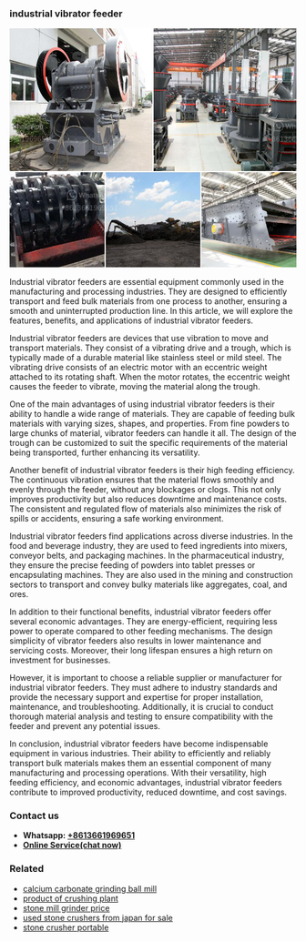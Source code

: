 <h3>industrial vibrator feeder</h3><img src='1704856662.jpg' alt=''><p>Industrial vibrator feeders are essential equipment commonly used in the manufacturing and processing industries. They are designed to efficiently transport and feed bulk materials from one process to another, ensuring a smooth and uninterrupted production line. In this article, we will explore the features, benefits, and applications of industrial vibrator feeders.</p><p>Industrial vibrator feeders are devices that use vibration to move and transport materials. They consist of a vibrating drive and a trough, which is typically made of a durable material like stainless steel or mild steel. The vibrating drive consists of an electric motor with an eccentric weight attached to its rotating shaft. When the motor rotates, the eccentric weight causes the feeder to vibrate, moving the material along the trough.</p><p>One of the main advantages of using industrial vibrator feeders is their ability to handle a wide range of materials. They are capable of feeding bulk materials with varying sizes, shapes, and properties. From fine powders to large chunks of material, vibrator feeders can handle it all. The design of the trough can be customized to suit the specific requirements of the material being transported, further enhancing its versatility.</p><p>Another benefit of industrial vibrator feeders is their high feeding efficiency. The continuous vibration ensures that the material flows smoothly and evenly through the feeder, without any blockages or clogs. This not only improves productivity but also reduces downtime and maintenance costs. The consistent and regulated flow of materials also minimizes the risk of spills or accidents, ensuring a safe working environment.</p><p>Industrial vibrator feeders find applications across diverse industries. In the food and beverage industry, they are used to feed ingredients into mixers, conveyor belts, and packaging machines. In the pharmaceutical industry, they ensure the precise feeding of powders into tablet presses or encapsulating machines. They are also used in the mining and construction sectors to transport and convey bulky materials like aggregates, coal, and ores.</p><p>In addition to their functional benefits, industrial vibrator feeders offer several economic advantages. They are energy-efficient, requiring less power to operate compared to other feeding mechanisms. The design simplicity of vibrator feeders also results in lower maintenance and servicing costs. Moreover, their long lifespan ensures a high return on investment for businesses.</p><p>However, it is important to choose a reliable supplier or manufacturer for industrial vibrator feeders. They must adhere to industry standards and provide the necessary support and expertise for proper installation, maintenance, and troubleshooting. Additionally, it is crucial to conduct thorough material analysis and testing to ensure compatibility with the feeder and prevent any potential issues.</p><p>In conclusion, industrial vibrator feeders have become indispensable equipment in various industries. Their ability to efficiently and reliably transport bulk materials makes them an essential component of many manufacturing and processing operations. With their versatility, high feeding efficiency, and economic advantages, industrial vibrator feeders contribute to improved productivity, reduced downtime, and cost savings.</p><h3>Contact us</h3><ul><li><strong>Whatsapp:&nbsp;<a href="https://wa.me/8613661969651">+8613661969651</a></strong></li><li><a href="https://swt.shibang-china.com/?git&amp;zhl&amp;industrial vibrator feeder"><strong>Online Service(chat now)</strong></a></li></ul><h3>Related</h3><ul><li><a href='calcium carbonate grinding ball mill.md'>calcium carbonate grinding ball mill</a></li><li><a href='product of crushing plant.md'>product of crushing plant</a></li><li><a href='stone mill grinder price.md'>stone mill grinder price</a></li><li><a href='used stone crushers from japan for sale.md'>used stone crushers from japan for sale</a></li><li><a href='stone crusher portable.md'>stone crusher portable</a></li></ul>